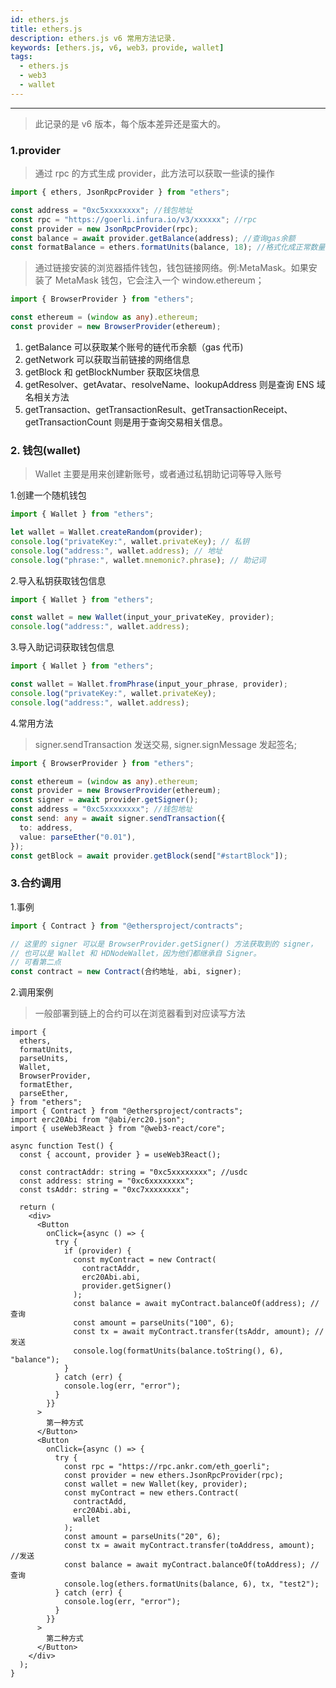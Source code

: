 ```yaml
---
id: ethers.js
title: ethers.js
description: ethers.js v6 常用方法记录.
keywords: [ethers.js, v6, web3，provide, wallet]
tags:
  - ethers.js
  - web3
  - wallet
---
```


---

> 此记录的是 v6 版本，每个版本差异还是蛮大的。

### 1.provider

> 通过 rpc 的方式生成 provider，此方法可以获取一些读的操作

```typescript
import { ethers, JsonRpcProvider } from "ethers";

const address = "0xc5xxxxxxxx"; //钱包地址
const rpc = "https://goerli.infura.io/v3/xxxxxx"; //rpc
const provider = new JsonRpcProvider(rpc);
const balance = await provider.getBalance(address); //查询gas余额
const formatBalance = ethers.formatUnits(balance, 18); //格式化成正常数量，18为精度(decimals)，币的精度不一定都是18
```

> 通过链接安装的浏览器插件钱包，钱包链接网络。例:MetaMask。如果安装了 MetaMask 钱包，它会注入一个 window.ethereum；

```typescript
import { BrowserProvider } from "ethers";

const ethereum = (window as any).ethereum;
const provider = new BrowserProvider(ethereum);
```

1. getBalance 可以获取某个账号的链代币余额（gas 代币)
2. getNetwork 可以获取当前链接的网络信息
3. getBlock 和 getBlockNumber 获取区块信息
4. getResolver、getAvatar、resolveName、lookupAddress 则是查询 ENS 域名相关方法
5. getTransaction、getTransactionResult、getTransactionReceipt、getTransactionCount 则是用于查询交易相关信息。

### 2. 钱包(wallet)

> Wallet 主要是用来创建新账号，或者通过私钥助记词等导入账号

1.创建一个随机钱包

```typescript
import { Wallet } from "ethers";

let wallet = Wallet.createRandom(provider);
console.log("privateKey:", wallet.privateKey); // 私钥
console.log("address:", wallet.address); // 地址
console.log("phrase:", wallet.mnemonic?.phrase); // 助记词
```

2.导入私钥获取钱包信息

```typescript
import { Wallet } from "ethers";

const wallet = new Wallet(input_your_privateKey, provider);
console.log("address:", wallet.address);
```

3.导入助记词获取钱包信息

```typescript
import { Wallet } from "ethers";

const wallet = Wallet.fromPhrase(input_your_phrase, provider);
console.log("privateKey:", wallet.privateKey);
console.log("address:", wallet.address);
```

4.常用方法

> signer.sendTransaction 发送交易, signer.signMessage 发起签名;

```typescript
import { BrowserProvider } from "ethers";

const ethereum = (window as any).ethereum;
const provider = new BrowserProvider(ethereum);
const signer = await provider.getSigner();
const address = "0xc5xxxxxxxx"; //钱包地址
const send: any = await signer.sendTransaction({
  to: address,
  value: parseEther("0.01"),
});
const getBlock = await provider.getBlock(send["#startBlock"]);
```

### 3.合约调用

1.事例

```typescript
import { Contract } from "@ethersproject/contracts";

// 这里的 signer 可以是 BrowserProvider.getSigner() 方法获取到的 signer，
// 也可以是 Wallet 和 HDNodeWallet，因为他们都继承自 Signer。
// 可看第二点
const contract = new Contract(合约地址, abi, signer);
```

2.调用案例

> 一般部署到链上的合约可以在浏览器看到对应读写方法

```tsx
import {
  ethers,
  formatUnits,
  parseUnits,
  Wallet,
  BrowserProvider,
  formatEther,
  parseEther,
} from "ethers";
import { Contract } from "@ethersproject/contracts";
import erc20Abi from "@abi/erc20.json";
import { useWeb3React } from "@web3-react/core";

async function Test() {
  const { account, provider } = useWeb3React();

  const contractAddr: string = "0xc5xxxxxxxx"; //usdc
  const address: string = "0xc6xxxxxxxx";
  const tsAddr: string = "0xc7xxxxxxxx";

  return (
    <div>
      <Button
        onClick={async () => {
          try {
            if (provider) {
              const myContract = new Contract(
                contractAddr,
                erc20Abi.abi,
                provider.getSigner()
              );
              const balance = await myContract.balanceOf(address); //查询
              const amount = parseUnits("100", 6);
              const tx = await myContract.transfer(tsAddr, amount); //发送
              console.log(formatUnits(balance.toString(), 6), "balance");
            }
          } catch (err) {
            console.log(err, "error");
          }
        }}
      >
        第一种方式
      </Button>
      <Button
        onClick={async () => {
          try {
            const rpc = "https://rpc.ankr.com/eth_goerli";
            const provider = new ethers.JsonRpcProvider(rpc);
            const wallet = new Wallet(key, provider);
            const myContract = new ethers.Contract(
              contractAdd,
              erc20Abi.abi,
              wallet
            );
            const amount = parseUnits("20", 6);
            const tx = await myContract.transfer(toAddress, amount); //发送
            const balance = await myContract.balanceOf(toAddress); //查询
            console.log(ethers.formatUnits(balance, 6), tx, "test2");
          } catch (err) {
            console.log(err, "error");
          }
        }}
      >
        第二种方式
      </Button>
    </div>
  );
}
```
